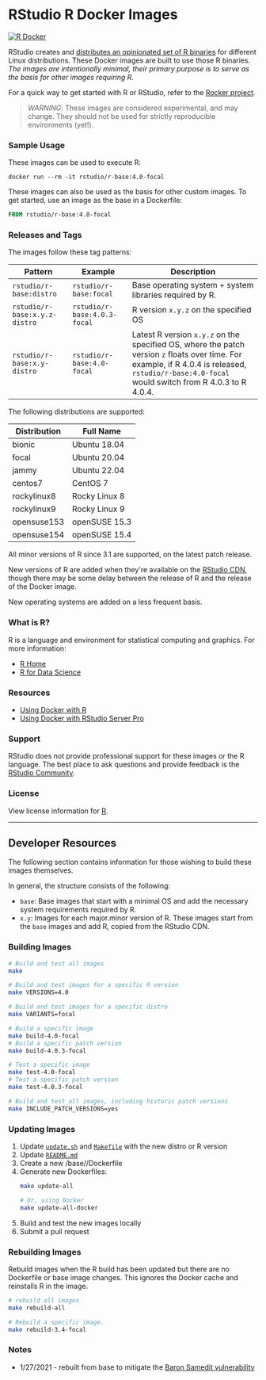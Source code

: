 # RStudio R Docker Images

[![R Docker](https://github.com/rstudio/r-docker/actions/workflows/build.yml/badge.svg)](https://github.com/rstudio/r-docker/actions/workflows/build.yml)

RStudio creates and [distributes an opinionated set of R
binaries](https://github.com/rstudio/r-builds) for different Linux
distributions. These Docker images are built to use those R binaries. *The
images are intentionally minimal, their primary purpose is to serve as the
basis for other images requiring R.* 

For a quick way to get started with R or RStudio, 
refer to the [Rocker project](https://www.rocker-project.org/).

> *WARNING*: These images are considered experimental, and may change. They should
> not be used for strictly reproducible environments (yet!). 

### Sample Usage

These images can be used to execute R:

```
docker run --rm -it rstudio/r-base:4.0-focal
```

These images can also be used as the basis for other custom images. To get
started, use an image as the base in a Dockerfile:

```dockerfile
FROM rstudio/r-base:4.0-focal
```

### Releases and Tags

The images follow these tag patterns: 

| Pattern | Example | Description |
| --- | --- | --- | 
| `rstudio/r-base:distro` | `rstudio/r-base:focal` |  Base operating system + system libraries required by R. |
| `rstudio/r-base:x.y.z-distro` | `rstudio/r-base:4.0.3-focal` | R version `x.y.z` on the specified OS |
| `rstudio/r-base:x.y-distro` | `rstudio/r-base:4.0-focal` | Latest R version `x.y.z` on the specified OS, where the patch version `z` floats over time. For example, if R 4.0.4 is released, `rstudio/r-base:4.0-focal` would switch from R 4.0.3 to R 4.0.4.|


The following distributions are supported:  

| Distribution  | Full Name |
| ------------- |-----------|
| bionic        | Ubuntu 18.04 |
| focal         | Ubuntu 20.04 |
| jammy         | Ubuntu 22.04 |
| centos7       | CentOS 7 |
| rockylinux8   | Rocky Linux 8 |
| rockylinux9   | Rocky Linux 9 |
| opensuse153   | openSUSE 15.3 |
| opensuse154   | openSUSE 15.4 |

All minor versions of R since 3.1 are supported, on the latest patch release.

New versions of R are added when they're available on the
[RStudio CDN](https://cdn.rstudio.com/r/versions.json), though there may be
some delay between the release of R and the release of the Docker image.

New operating systems are added on a less frequent basis. 


### What is R?

R is a language and environment for statistical computing and graphics. For more information:

- [R Home](https://www.r-project.org/about.html)
- [R for Data Science](https://r4ds.had.co.nz/) 

### Resources

- [Using Docker with R](https://environments.rstudio.com/docker)
- [Using Docker with RStudio Server Pro](https://solutions.rstudio.com/launcher/overview/) 

### Support

RStudio does not provide professional support for these images or the R
language. The best place to ask questions and provide feedback is the [RStudio
Community](https://community.rstudio.com/).

### License

View license information for [R](https://www.r-project.org/Licenses/).


---

## Developer Resources

The following section contains information for those wishing to build these
images themselves.

In general, the structure consists of the following:

- `base`: Base images that start with a minimal OS and add the necessary system
  requirements required by R.
- `x.y`: Images for each major.minor version of R. These images start from the
  `base` images and add R, copied from the RStudio CDN. 


### Building Images

```bash
# Build and test all images
make

# Build and test images for a specific R version
make VERSIONS=4.0

# Build and test images for a specific distro
make VARIANTS=focal

# Build a specific image
make build-4.0-focal
# Build a specific patch version
make build-4.0.3-focal

# Test a specific image
make test-4.0-focal
# Test a specific patch version
make test-4.0.3-focal

# Build and test all images, including historic patch versions
make INCLUDE_PATCH_VERSIONS=yes
```

### Updating Images

1. Update [`update.sh`](update.sh) and [`Makefile`](Makefile) with the new distro or R version
2. Update [`README.md`](README.md)
3. Create a new /base/<distro>/Dockerfile
4. Generate new Dockerfiles:
    ```bash
    make update-all

    # Or, using Docker
    make update-all-docker
    ```
5. Build and test the new images locally
6. Submit a pull request

### Rebuilding Images

Rebuild images when the R build has been updated but there are no Dockerfile or base image changes.
This ignores the Docker cache and reinstalls R in the image.

```bash
# rebuild all images
make rebuild-all

# Rebuild a specific image.
make rebuild-3.4-focal
```

### Notes

- 1/27/2021 - rebuilt from base to mitigate the [Baron Samedit vulnerability](https://blog.qualys.com/vulnerabilities-research/2021/01/26/cve-2021-3156-heap-based-buffer-overflow-in-sudo-baron-samedit)
